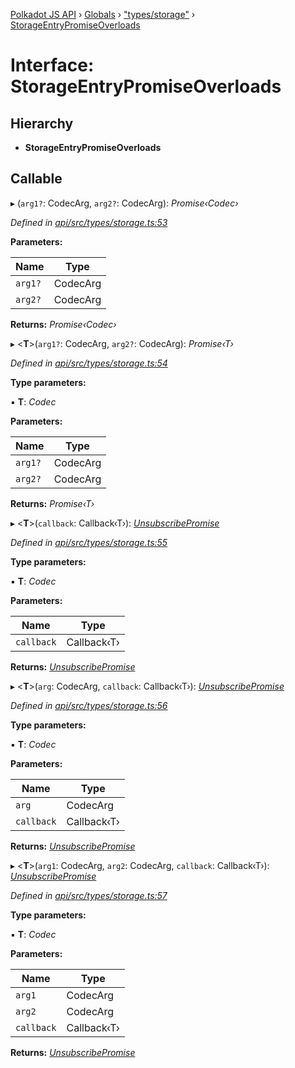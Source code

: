 [Polkadot JS API](../README.md) › [Globals](../globals.md) › ["types/storage"](../modules/_types_storage_.md) › [StorageEntryPromiseOverloads](_types_storage_.storageentrypromiseoverloads.md)

# Interface: StorageEntryPromiseOverloads

## Hierarchy

* **StorageEntryPromiseOverloads**

## Callable

▸ (`arg1?`: CodecArg, `arg2?`: CodecArg): *Promise‹Codec›*

*Defined in [api/src/types/storage.ts:53](https://github.com/polkadot-js/api/blob/3a37bf1e6b/packages/api/src/types/storage.ts#L53)*

**Parameters:**

Name | Type |
------ | ------ |
`arg1?` | CodecArg |
`arg2?` | CodecArg |

**Returns:** *Promise‹Codec›*

▸ <**T**>(`arg1?`: CodecArg, `arg2?`: CodecArg): *Promise‹T›*

*Defined in [api/src/types/storage.ts:54](https://github.com/polkadot-js/api/blob/3a37bf1e6b/packages/api/src/types/storage.ts#L54)*

**Type parameters:**

▪ **T**: *Codec*

**Parameters:**

Name | Type |
------ | ------ |
`arg1?` | CodecArg |
`arg2?` | CodecArg |

**Returns:** *Promise‹T›*

▸ <**T**>(`callback`: Callback‹T›): *[UnsubscribePromise](../modules/_types_base_.md#unsubscribepromise)*

*Defined in [api/src/types/storage.ts:55](https://github.com/polkadot-js/api/blob/3a37bf1e6b/packages/api/src/types/storage.ts#L55)*

**Type parameters:**

▪ **T**: *Codec*

**Parameters:**

Name | Type |
------ | ------ |
`callback` | Callback‹T› |

**Returns:** *[UnsubscribePromise](../modules/_types_base_.md#unsubscribepromise)*

▸ <**T**>(`arg`: CodecArg, `callback`: Callback‹T›): *[UnsubscribePromise](../modules/_types_base_.md#unsubscribepromise)*

*Defined in [api/src/types/storage.ts:56](https://github.com/polkadot-js/api/blob/3a37bf1e6b/packages/api/src/types/storage.ts#L56)*

**Type parameters:**

▪ **T**: *Codec*

**Parameters:**

Name | Type |
------ | ------ |
`arg` | CodecArg |
`callback` | Callback‹T› |

**Returns:** *[UnsubscribePromise](../modules/_types_base_.md#unsubscribepromise)*

▸ <**T**>(`arg1`: CodecArg, `arg2`: CodecArg, `callback`: Callback‹T›): *[UnsubscribePromise](../modules/_types_base_.md#unsubscribepromise)*

*Defined in [api/src/types/storage.ts:57](https://github.com/polkadot-js/api/blob/3a37bf1e6b/packages/api/src/types/storage.ts#L57)*

**Type parameters:**

▪ **T**: *Codec*

**Parameters:**

Name | Type |
------ | ------ |
`arg1` | CodecArg |
`arg2` | CodecArg |
`callback` | Callback‹T› |

**Returns:** *[UnsubscribePromise](../modules/_types_base_.md#unsubscribepromise)*
